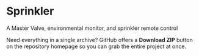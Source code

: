 # Sprinkler
A Master Valve, environmental monitor, and sprinkler remote control

Need everything in a single archive? GitHub offers a **Download ZIP** button on
the repository homepage so you can grab the entire project at once.
